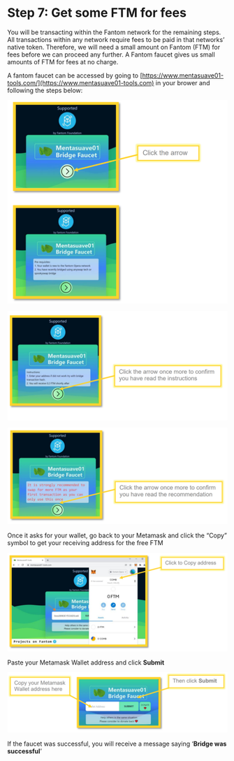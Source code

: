 # Step 7: Get some FTM for fees

You will be transacting within the Fantom network for the remaining steps. All transactions within any network require fees to be paid in that networks’ native token. Therefore, we will need a small amount on Fantom (FTM) for fees before we can proceed any further. A Fantom faucet gives us small amounts of FTM for fees at no charge.

A fantom faucet can be accessed by going to [https://www.mentasuave01-tools.com/](https://www.mentasuave01-tools.com) in your brower and following the steps below:

![](<../../.gitbook/assets/image (12).png>)

![](<../../.gitbook/assets/image (27) (1).png>)

![](<../../.gitbook/assets/image (9).png>)

Once it asks for your wallet, go back to your Metamask and click the “Copy” symbol to get your receiving address for the free FTM

![](<../../.gitbook/assets/image (34).png>)

Paste your Metamask Wallet address and click **Submit**

![](<../../.gitbook/assets/image (14) (1) (1).png>)

If the faucet was successful, you will receive a message saying ‘**Bridge was successful**’

